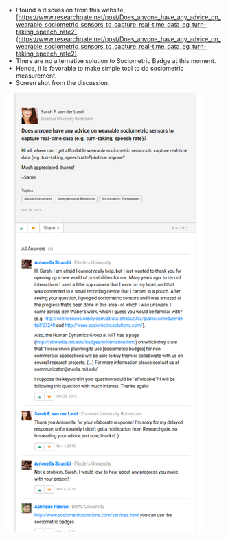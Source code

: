 * I found a discussion from this website, [https://www.researchgate.net/post/Does_anyone_have_any_advice_on_wearable_sociometric_sensors_to_capture_real-time_data_eg_turn-taking_speech_rate2](https://www.researchgate.net/post/Does_anyone_have_any_advice_on_wearable_sociometric_sensors_to_capture_real-time_data_eg_turn-taking_speech_rate2).
* There are no alternative solution to Sociometric Badge at this moment.
* Hence, it is favorable to make simple tool to do sociometric measurement.
* Screen shot from the discussion.

![./20161103-1034-cet-small-proof-that-people-needs-sociometric-badge-1.png](./20161103-1034-cet-small-proof-that-people-needs-sociometric-badge-1.png)